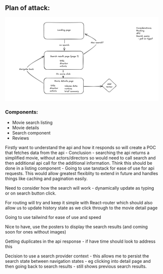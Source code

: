 ## Plan of attack:

![Quick architechtural sketch to understand user flow](image.png)

### Components:

- Movie search listing
- Movie details
- Search component
- Reviews

Firstly want to understand the api and how it responds so will create a POC that fetches data from the api - Conclusion - searching the api returns a simplified movie, without actors/directors so would need to call search and
then additional api call for the additional information. Think this should be done in a listing component - Going to use tanstack for ease of use for api requests. This would allow greatest flexiblity to extend in future and
handles things like caching and pagination easily.

Need to consider how the search will work - dynamically update as typing or on search button click.

For routing will try and keep it simple with React-router which should also allow us to update history state as we click
through to the movie detail page

Going to use tailwind for ease of use and speed

Nice to have, use the posters to display the search results
(and coming soon for ones without images)

Getting duplicates in the api response - if have time should look to address this

Decision to use a search provider context - this allows me to persist the search state between navigation states - eg clicking into detail page and then going back to search results - still shows previous search results.
